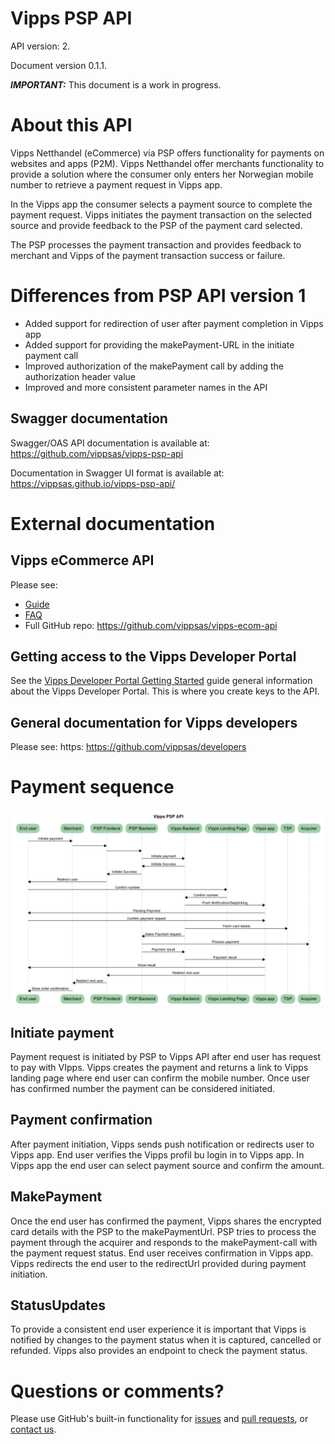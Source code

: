 # Vipps PSP API

API version: 2.

Document version 0.1.1.

_**IMPORTANT:**_ This document is a work in progress.

# About this API

Vipps Netthandel (eCommerce) via PSP offers functionality for payments on
websites and apps (P2M). Vipps Netthandel offer merchants functionality to
provide a solution where the consumer only enters her Norwegian mobile number
to retrieve a payment request in Vipps app.

In the Vipps app the consumer
selects a payment source to complete the payment request. Vipps initiates
the payment transaction on the selected source and provide feedback to the
PSP of the payment card selected.

The PSP processes the payment transaction
and provides feedback to merchant and Vipps of the payment transaction
success or failure.

# Differences from PSP API version 1

* Added support for redirection of user after payment completion in Vipps app
* Added support for providing the makePayment-URL in the initiate payment call
* Improved authorization of the makePayment call by adding the authorization header value
* Improved and more consistent parameter names in the API

## Swagger documentation

Swagger/OAS API documentation is available at: https://github.com/vippsas/vipps-psp-api

Documentation in Swagger UI format is available at: https://vippsas.github.io/vipps-psp-api/

# External documentation

## Vipps eCommerce API

Please see:

* [Guide](https://github.com/vippsas/vipps-ecom-api/blob/master/vipps-ecom-api.md)
* [FAQ](https://github.com/vippsas/vipps-ecom-api/blob/master/vipps-ecom-api-faq.md)
* Full GitHub repo: https://github.com/vippsas/vipps-ecom-api

## Getting access to the Vipps Developer Portal

See the
[Vipps Developer Portal Getting Started](https://github.com/vippsas/vipps-developers/blob/master/vipps-developer-portal-getting-started.md)
guide general information about the Vipps Developer Portal.
This is where you create keys to the API.

## General documentation for Vipps developers

Please see: https:  https://github.com/vippsas/developers

# Payment sequence

![PSP API sequence diagram](images/psp-sequence-diagram.png)

## Initiate payment

Payment request is initiated by PSP to Vipps API after end user has request to pay with VIpps. Vipps creates the payment and returns a link to Vipps landing page where end user can confirm the mobile number. Once user has confirmed number the payment can be considered initiated.

## Payment confirmation

After payment initiation, Vipps sends push notification or redirects user to Vipps app. End user verifies the Vipps profil bu login in to Vipps app. In Vipps app the end user can select payment source and confirm the amount.

## MakePayment

Once the end user has confirmed the payment, Vipps shares the encrypted card details with the PSP to the makePaymentUrl. PSP tries to process the payment through the acquirer and responds to the makePayment-call with the payment request status. End user receives confirmation in Vipps app. Vipps redirects the end user to the redirectUrl provided during payment initiation.

## StatusUpdates

To provide a consistent end user experience it is important that Vipps is notified by changes to the payment status when it is captured, cancelled or refunded. Vipps also provides an endpoint to check the payment status.

# Questions or comments?

Please use GitHub's built-in functionality for
[issues](https://github.com/vippsas/vipps-invoice-api/issues) and
[pull requests](https://github.com/vippsas/vipps-invoice-api/pulls),
or [contact us](https://github.com/vippsas/vipps-developers/blob/master/contact.md).
